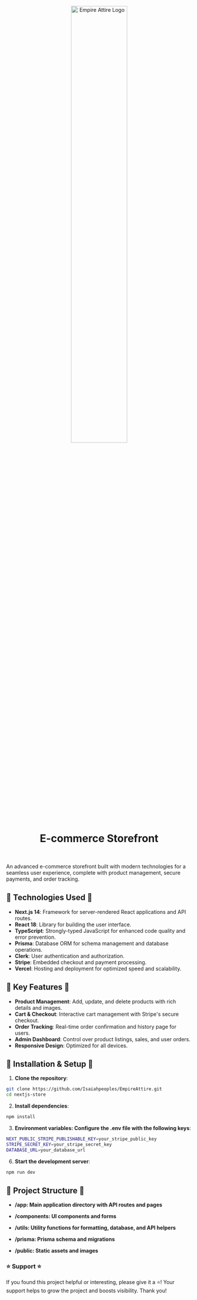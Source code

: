 <p align="center">
<img src="https://online-project-images.s3.us-east-2.amazonaws.com/empireattire/Empire+Attire.svg"  height="55%" width="55%" alt="Empire Attire Logo"/>
</p>
<br />
<br />

<div align="center" id="toc">
<ul style="list-style: none">
<summary>
 <h1>E-commerce Storefront</h1>
</summary>
</ul>
</div>

<br>

An advanced e-commerce storefront built with modern technologies for a seamless user experience, complete with product management, secure payments, and order tracking.

## 🚀 Technologies Used 🚀

- **Next.js 14**: Framework for server-rendered React applications and API routes.
- **React 18**: Library for building the user interface.
- **TypeScript**: Strongly-typed JavaScript for enhanced code quality and error prevention.
- **Prisma**: Database ORM for schema management and database operations.
- **Clerk**: User authentication and authorization.
- **Stripe**: Embedded checkout and payment processing.
- **Vercel**: Hosting and deployment for optimized speed and scalability.

## 📑 Key Features 📑

- **Product Management**: Add, update, and delete products with rich details and images.
- **Cart & Checkout**: Interactive cart management with Stripe's secure checkout.
- **Order Tracking**: Real-time order confirmation and history page for users.
- **Admin Dashboard**: Control over product listings, sales, and user orders.
- **Responsive Design**: Optimized for all devices.

## 🔧 Installation & Setup 🔧

1. **Clone the repository**:
```bash
git clone https://github.com/Isaiahpeoples/EmpireAttire.git
cd nextjs-store
```

2. **Install dependencies**:
```bash
npm install
```

3. **Environment variables: Configure the .env file with the following keys**:
```bash
NEXT_PUBLIC_STRIPE_PUBLISHABLE_KEY=your_stripe_public_key
STRIPE_SECRET_KEY=your_stripe_secret_key
DATABASE_URL=your_database_url
```

6. **Start the development server**:
```bash
npm run dev
```

## 📂 Project Structure 📂

- **/app: Main application directory with API routes and pages**

- **/components: UI components and forms**

- **/utils: Utility functions for formatting, database, and API helpers**

- **/prisma: Prisma schema and migrations**

- **/public: Static assets and images**

### ⭐️ Support ⭐️
If you found this project helpful or interesting, please give it a ⭐️! Your support helps to grow the project and boosts visibility. Thank you!

